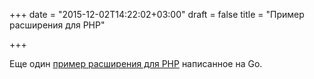 +++
date = "2015-12-02T14:22:02+03:00"
draft = false
title = "Пример расширения для PHP"

+++

<p>Еще один <a href="https://github.com/do-aki/gophp_sample">пример расширения для PHP</a> написанное на Go.</p>

